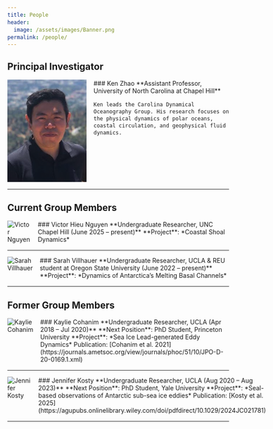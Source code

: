 ```yaml
---
title: People
header:
  image: /assets/images/Banner.png
permalink: /people/
---
```


## Principal Investigator

<div style="display: flex; align-items: flex-start; margin-bottom: 1rem;">
  <img src="../assets/images/Zhao_profile2.png" alt="Ken Zhao" class="profile-img" style="max-width: 180px; margin-right: 1rem;">
  <div>
    ### Ken Zhao  
    **Assistant Professor, University of North Carolina at Chapel Hill**  

    Ken leads the Carolina Dynamical Oceanography Group. His research focuses on the physical dynamics of polar oceans, coastal circulation, and geophysical fluid dynamics.
  </div>
</div>

---

## Current Group Members

<div style="display: flex; align-items: flex-start; margin-bottom: 1rem;">
  <img src="../assets/images/victor_photo.jpg" alt="Victor Nguyen" class="profile-img" style="max-width: 150px; margin-right: 1rem;">
  <div>
    ### Victor Hieu Nguyen  
    **Undergraduate Researcher, UNC Chapel Hill (June 2025 – present)**  
    **Project**: *Coastal Shoal Dynamics*
  </div>
</div>

---

<div style="display: flex; align-items: flex-start; margin-bottom: 1rem;">
  <img src="../assets/images/sarah_photo.jpg" alt="Sarah Villhauer" class="profile-img" style="max-width: 150px; margin-right: 1rem;">
  <div>
    ### Sarah Villhauer  
    **Undergraduate Researcher, UCLA & REU student at Oregon State University (June 2022 – present)**  
    **Project**: *Dynamics of Antarctica’s Melting Basal Channels*
  </div>
</div>

---

## Former Group Members

<div style="display: flex; align-items: flex-start; margin-bottom: 1rem;">
  <img src="../assets/images/kaylie_photo.jpg" alt="Kaylie Cohanim" class="profile-img" style="max-width: 150px; margin-right: 1rem;">
  <div>
    ### Kaylie Cohanim  
    **Undergraduate Researcher, UCLA (Apr 2018 – Jul 2020)**  
    **Next Position**: PhD Student, Princeton University  
    **Project**: *Sea Ice Lead-generated Eddy Dynamics*  
    Publication: [Cohanim et al. 2021](https://journals.ametsoc.org/view/journals/phoc/51/10/JPO-D-20-0169.1.xml)
  </div>
</div>

---

<div style="display: flex; align-items: flex-start; margin-bottom: 1rem;">
  <img src="../assets/images/jennifer_photo.jpg" alt="Jennifer Kosty" class="profile-img" style="max-width: 150px; margin-right: 1rem;">
  <div>
    ### Jennifer Kosty  
    **Undergraduate Researcher, UCLA (Aug 2020 – Aug 2023)**  
    **Next Position**: PhD Student, Yale University  
    **Project**: *Seal-based observations of Antarctic sub-sea ice eddies*  
    Publication: [Kosty et al. 2025](https://agupubs.onlinelibrary.wiley.com/doi/pdfdirect/10.1029/2024JC021781)
  </div>
</div>

---
